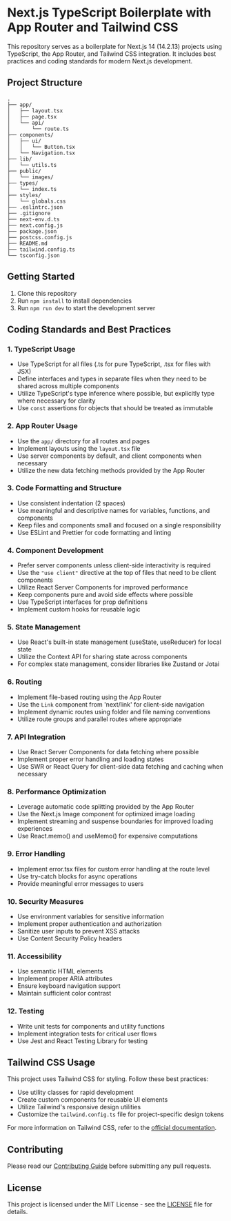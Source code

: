 # Next.js TypeScript Boilerplate with App Router and Tailwind CSS

This repository serves as a boilerplate for Next.js 14 (14.2.13) projects using TypeScript, the App Router, and Tailwind CSS integration. It includes best practices and coding standards for modern Next.js development.

## Project Structure

```
.
├── app/
│   ├── layout.tsx
│   ├── page.tsx
│   └── api/
│       └── route.ts
├── components/
│   ├── ui/
│   │   └── Button.tsx
│   └── Navigation.tsx
├── lib/
│   └── utils.ts
├── public/
│   └── images/
├── types/
│   └── index.ts
├── styles/
│   └── globals.css
├── .eslintrc.json
├── .gitignore
├── next-env.d.ts
├── next.config.js
├── package.json
├── postcss.config.js
├── README.md
├── tailwind.config.ts
└── tsconfig.json
```

## Getting Started

1. Clone this repository
2. Run `npm install` to install dependencies
3. Run `npm run dev` to start the development server

## Coding Standards and Best Practices

### 1. TypeScript Usage

- Use TypeScript for all files (.ts for pure TypeScript, .tsx for files with JSX)
- Define interfaces and types in separate files when they need to be shared across multiple components
- Utilize TypeScript's type inference where possible, but explicitly type where necessary for clarity
- Use `const` assertions for objects that should be treated as immutable

### 2. App Router Usage

- Use the `app/` directory for all routes and pages
- Implement layouts using the `layout.tsx` file
- Use server components by default, and client components when necessary
- Utilize the new data fetching methods provided by the App Router

### 3. Code Formatting and Structure

- Use consistent indentation (2 spaces)
- Use meaningful and descriptive names for variables, functions, and components
- Keep files and components small and focused on a single responsibility
- Use ESLint and Prettier for code formatting and linting

### 4. Component Development

- Prefer server components unless client-side interactivity is required
- Use the `"use client"` directive at the top of files that need to be client components
- Utilize React Server Components for improved performance
- Keep components pure and avoid side effects where possible
- Use TypeScript interfaces for prop definitions
- Implement custom hooks for reusable logic

### 5. State Management

- Use React's built-in state management (useState, useReducer) for local state
- Utilize the Context API for sharing state across components
- For complex state management, consider libraries like Zustand or Jotai

### 6. Routing

- Implement file-based routing using the App Router
- Use the `Link` component from 'next/link' for client-side navigation
- Implement dynamic routes using folder and file naming conventions
- Utilize route groups and parallel routes where appropriate

### 7. API Integration

- Use React Server Components for data fetching where possible
- Implement proper error handling and loading states
- Use SWR or React Query for client-side data fetching and caching when necessary

### 8. Performance Optimization

- Leverage automatic code splitting provided by the App Router
- Use the Next.js Image component for optimized image loading
- Implement streaming and suspense boundaries for improved loading experiences
- Use React.memo() and useMemo() for expensive computations

### 9. Error Handling

- Implement error.tsx files for custom error handling at the route level
- Use try-catch blocks for async operations
- Provide meaningful error messages to users

### 10. Security Measures

- Use environment variables for sensitive information
- Implement proper authentication and authorization
- Sanitize user inputs to prevent XSS attacks
- Use Content Security Policy headers

### 11. Accessibility

- Use semantic HTML elements
- Implement proper ARIA attributes
- Ensure keyboard navigation support
- Maintain sufficient color contrast

### 12. Testing

- Write unit tests for components and utility functions
- Implement integration tests for critical user flows
- Use Jest and React Testing Library for testing

## Tailwind CSS Usage

This project uses Tailwind CSS for styling. Follow these best practices:

- Use utility classes for rapid development
- Create custom components for reusable UI elements
- Utilize Tailwind's responsive design utilities
- Customize the `tailwind.config.ts` file for project-specific design tokens

For more information on Tailwind CSS, refer to the [official documentation](https://tailwindcss.com/docs).

## Contributing

Please read our [Contributing Guide](CONTRIBUTING.md) before submitting any pull requests.

## License

This project is licensed under the MIT License - see the [LICENSE](LICENSE) file for details.
